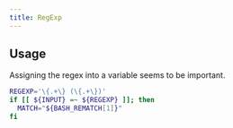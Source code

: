 ```yaml
---
title: RegExp
---
```


## Usage

Assigning the regex into a variable seems to be important.

```bash
REGEXP='\{.+\} (\{.+\})'
if [[ ${INPUT} =~ ${REGEXP} ]]; then
  MATCH="${BASH_REMATCH[1]}"
fi
```
